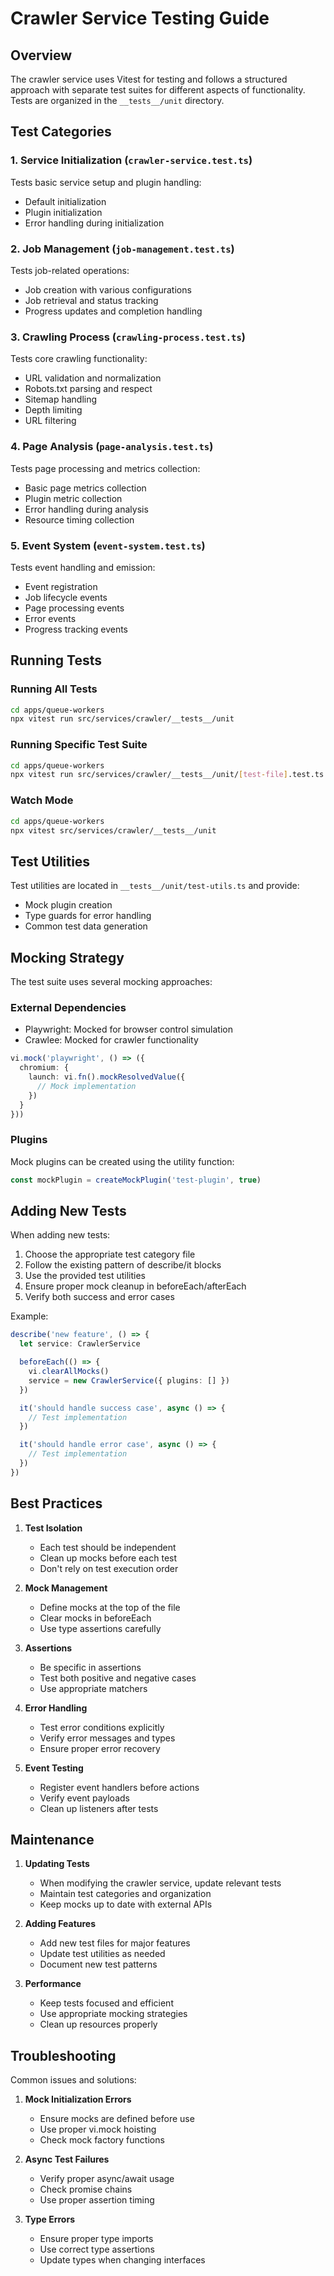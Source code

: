 # Crawler Service Testing Guide

## Overview

The crawler service uses Vitest for testing and follows a structured approach with separate test suites for different aspects of functionality. Tests are organized in the `__tests__/unit` directory.

## Test Categories

### 1. Service Initialization (`crawler-service.test.ts`)

Tests basic service setup and plugin handling:

- Default initialization
- Plugin initialization
- Error handling during initialization

### 2. Job Management (`job-management.test.ts`)

Tests job-related operations:

- Job creation with various configurations
- Job retrieval and status tracking
- Progress updates and completion handling

### 3. Crawling Process (`crawling-process.test.ts`)

Tests core crawling functionality:

- URL validation and normalization
- Robots.txt parsing and respect
- Sitemap handling
- Depth limiting
- URL filtering

### 4. Page Analysis (`page-analysis.test.ts`)

Tests page processing and metrics collection:

- Basic page metrics collection
- Plugin metric collection
- Error handling during analysis
- Resource timing collection

### 5. Event System (`event-system.test.ts`)

Tests event handling and emission:

- Event registration
- Job lifecycle events
- Page processing events
- Error events
- Progress tracking events

## Running Tests

### Running All Tests

```bash
cd apps/queue-workers
npx vitest run src/services/crawler/__tests__/unit
```

### Running Specific Test Suite

```bash
cd apps/queue-workers
npx vitest run src/services/crawler/__tests__/unit/[test-file].test.ts
```

### Watch Mode

```bash
cd apps/queue-workers
npx vitest src/services/crawler/__tests__/unit
```

## Test Utilities

Test utilities are located in `__tests__/unit/test-utils.ts` and provide:

- Mock plugin creation
- Type guards for error handling
- Common test data generation

## Mocking Strategy

The test suite uses several mocking approaches:

### External Dependencies

- Playwright: Mocked for browser control simulation
- Crawlee: Mocked for crawler functionality

```typescript
vi.mock('playwright', () => ({
  chromium: {
    launch: vi.fn().mockResolvedValue({
      // Mock implementation
    })
  }
}))
```

### Plugins

Mock plugins can be created using the utility function:

```typescript
const mockPlugin = createMockPlugin('test-plugin', true)
```

## Adding New Tests

When adding new tests:

1. Choose the appropriate test category file
2. Follow the existing pattern of describe/it blocks
3. Use the provided test utilities
4. Ensure proper mock cleanup in beforeEach/afterEach
5. Verify both success and error cases

Example:

```typescript
describe('new feature', () => {
  let service: CrawlerService

  beforeEach(() => {
    vi.clearAllMocks()
    service = new CrawlerService({ plugins: [] })
  })

  it('should handle success case', async () => {
    // Test implementation
  })

  it('should handle error case', async () => {
    // Test implementation
  })
})
```

## Best Practices

1. **Test Isolation**
   - Each test should be independent
   - Clean up mocks before each test
   - Don't rely on test execution order

2. **Mock Management**
   - Define mocks at the top of the file
   - Clear mocks in beforeEach
   - Use type assertions carefully

3. **Assertions**
   - Be specific in assertions
   - Test both positive and negative cases
   - Use appropriate matchers

4. **Error Handling**
   - Test error conditions explicitly
   - Verify error messages and types
   - Ensure proper error recovery

5. **Event Testing**
   - Register event handlers before actions
   - Verify event payloads
   - Clean up listeners after tests

## Maintenance

1. **Updating Tests**
   - When modifying the crawler service, update relevant tests
   - Maintain test categories and organization
   - Keep mocks up to date with external APIs

2. **Adding Features**
   - Add new test files for major features
   - Update test utilities as needed
   - Document new test patterns

3. **Performance**
   - Keep tests focused and efficient
   - Use appropriate mocking strategies
   - Clean up resources properly

## Troubleshooting

Common issues and solutions:

1. **Mock Initialization Errors**
   - Ensure mocks are defined before use
   - Use proper vi.mock hoisting
   - Check mock factory functions

2. **Async Test Failures**
   - Verify proper async/await usage
   - Check promise chains
   - Use proper assertion timing

3. **Type Errors**
   - Ensure proper type imports
   - Use correct type assertions
   - Update types when changing interfaces

